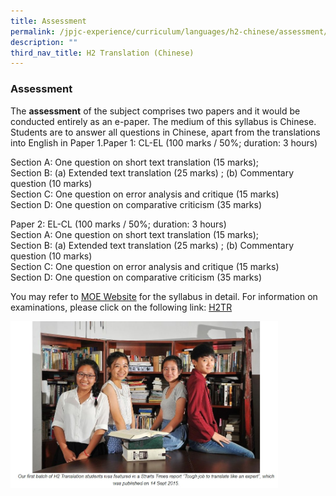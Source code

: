 ```yaml
---
title: Assessment
permalink: /jpjc-experience/curriculum/languages/h2-chinese/assessment/
description: ""
third_nav_title: H2 Translation (Chinese)
---
```

### **Assessment**
The **assessment** of the subject comprises two papers and it would be conducted entirely as an e-paper. The medium of this syllabus is Chinese. Students are to answer all questions in Chinese, apart from the translations into English in Paper 1.Paper 1: CL-EL (100 marks / 50%; duration: 3 hours)

Section A: One question on short text translation (15 marks);<br>
Section B: (a) Extended text translation (25 marks) ; (b) Commentary question (10 marks)<br>
Section C: One question on error analysis and critique (15 marks)<br>
Section D: One question on comparative criticism (35 marks)

Paper 2: EL-CL (100 marks / 50%; duration: 3 hours)<br>
Section A: One question on short text translation (15 marks);<br>
Section B: (a) Extended text translation (25 marks) ; (b) Commentary question (10 marks)<br>
Section C: One question on error analysis and critique (15 marks)<br>
Section D: One question on comparative criticism (35 marks)

You may refer to [MOE Website](https://www.moe.gov.sg/post-secondary/a-level-curriculum-and-subject-syllabuses) for the syllabus in detail. For information on examinations, please click on the following link: [H2TR](/files/H2TR.pdf)

<img src="/images/h2%20chinese.jpg" 
     style="width:85%">